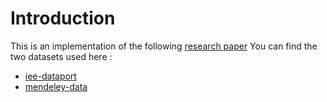 # Introduction

This is an implementation of the following [research paper](https://www.sciencedirect.com/science/article/pii/S2772941922000047)
You can find the two datasets used here :
- [iee-dataport](https://ieee-dataport.org/documents/dataset-towards-liveness-detection-keystroke-dynamics-revealing-synthetic-forgeries#files)
- [mendeley-data](https://data.mendeley.com/datasets/xvg5j5z29p/1)

